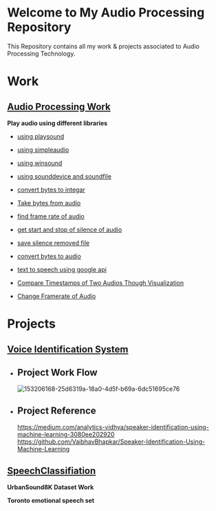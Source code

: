 # Welcome to My Audio Processing Repository

This Repository contains all my work & projects associated to Audio Processing Technology.

# Work  
## [Audio Processing Work](https://github.com/Muhammad-Usama-07/Audio-Processing/blob/main/AudioBasedWork.ipynb)

**Play audio using different libraries** 

  - [using playsound](https://github.com/Muhammad-Usama-07/Audio-Processing/blob/79f57bcdfcee744f00fdd68527d21fdc5e1e900b/AudioBasedWork.ipynb)
  
  - [using simpleaudio](https://github.com/Muhammad-Usama-07/Audio-Processing/blob/60b46d402d766d420231877713f8849a08f401e1/AudioBasedWork.ipynb)
  
  - [using winsound](https://github.com/Muhammad-Usama-07/Audio-Processing/blob/efa7c7b758d1428e8e2bea7c16f9dfc80c08af98/AudioBasedWork.ipynb)
  
  - [using sounddevice and soundfile](https://github.com/Muhammad-Usama-07/Audio-Processing/blob/1c08a5ccc53a3e422c1169c114d084c1ee8dcb18/AudioBasedWork.ipynb)
  
  - [convert bytes to integar](https://github.com/Muhammad-Usama-07/Audio-Processing/blob/0856baa3aaa8898d84fa799b6bc0f8fd38f23901/AudioBasedWork.ipynb)
  
  - [Take bytes from audio](https://github.com/Muhammad-Usama-07/Audio-Processing/blob/dca506e632e0ea123924acf30850319f9437e4fb/AudioBasedWork.ipynb)
  
  - [find frame rate of audio](https://github.com/Muhammad-Usama-07/Audio-Processing/blob/f440586892e300b21431db7e36be93e5b79aff6f/AudioBasedWork.ipynb)
  
  - [get start and stop of silence of audio](https://github.com/Muhammad-Usama-07/Audio-Processing/blob/040428b7287359f6cac27da52f703ee0d3015f95/AudioBasedWork.ipynb)
  
  - [save silence removed file](https://github.com/Muhammad-Usama-07/Audio-Processing/blob/93fc2d018cd3c691abe7c763dcda29db4de525e9/AudioBasedWork.ipynb)
  
  - [convert bytes to audio](https://github.com/Muhammad-Usama-07/Audio-Processing/blob/62fd4d187b26fd47399666dded9a4bd1703cd313/AudioBasedWork.ipynb)
  
  - [text to speech using google api](https://github.com/Muhammad-Usama-07/Audio-Processing/blob/6a6eff41619e3f191edc456904a5eee289de7a99/AudioBasedWork.ipynb) 
  
  - [Compare Timestamps of Two Audios Though Visualization](https://github.com/Muhammad-Usama-07/Audio-Processing/blob/5a91b3c621a2c496555eafb20267927d6dd0778f/AudioBasedWork.ipynb) 
  - [Change Framerate of Audio](https://github.com/Muhammad-Usama-07/Audio-Processing/blob/af27c41694a0424a1d39c3785bb70b8f972c0cca/AudioBasedWork.ipynb)


# Projects 
## [Voice Identification System](https://github.com/Muhammad-Usama-07/Audio-Processing-/tree/main/voice%20identification%20system)
 - ## Project Work Flow
   ![153206168-25d6319a-18a0-4d5f-b69a-6dc51695ce76](https://user-images.githubusercontent.com/51862131/153382240-03fd542c-ed41-4bf1-9959-baa8f870068b.png)
   
 - ## Project Reference
   https://medium.com/analytics-vidhya/speaker-identification-using-machine-learning-3080ee202920
   https://github.com/VaibhavBhapkar/Speaker-Identification-Using-Machine-Learning
   
## [SpeechClassifiation](https://github.com/Muhammad-Usama-07/Audio-Processing/tree/main/SpeechClassification)

**UrbanSound8K Dataset Work**

**Toronto emotional speech set**
